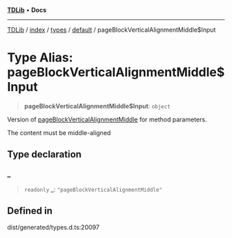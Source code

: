 [**TDLib**](../../../../../../README.md) • **Docs**

***

[TDLib](../../../../../../modules.md) / [index](../../../../../README.md) / [types](../../../README.md) / [default](../README.md) / pageBlockVerticalAlignmentMiddle$Input

# Type Alias: pageBlockVerticalAlignmentMiddle$Input

> **pageBlockVerticalAlignmentMiddle$Input**: `object`

Version of [pageBlockVerticalAlignmentMiddle](pageBlockVerticalAlignmentMiddle.md) for method parameters.

The content must be middle-aligned

## Type declaration

### \_

> `readonly` **\_**: `"pageBlockVerticalAlignmentMiddle"`

## Defined in

dist/generated/types.d.ts:20097
